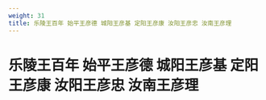 ```yaml
---
weight: 31
title: 乐陵王百年 始平王彦德 城阳王彦基 定阳王彦康 汝阳王彦忠 汝南王彦理
---
```


# 乐陵王百年 始平王彦德 城阳王彦基 定阳王彦康 汝阳王彦忠 汝南王彦理

